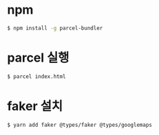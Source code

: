 # npm

```bash
$ npm install -g parcel-bundler
```

# parcel 실행

```bash
$ parcel index.html
```

# faker 설치

```bash
$ yarn add faker @types/faker @types/googlemaps
```
